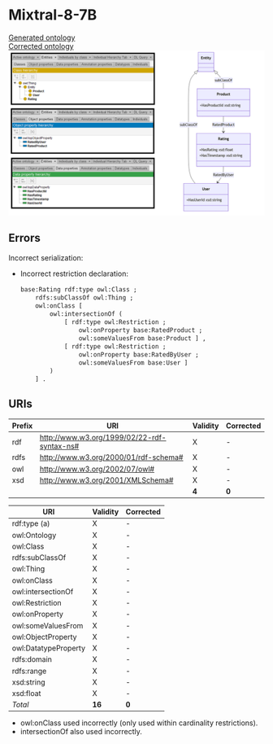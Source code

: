 # Mixtral-8-7B

[Generated ontology](./ontology.txt)
<br>
[Corrected ontology](./ontology_corrected.txt)
<br>
![](./ontology_corrected.png)


## Errors

Incorrect serialization:
-   Incorrect restriction declaration:
    ```
    base:Rating rdf:type owl:Class ;
        rdfs:subClassOf owl:Thing ;
        owl:onClass [
            owl:intersectionOf (
                [ rdf:type owl:Restriction ;
                    owl:onProperty base:RatedProduct ;
                    owl:someValuesFrom base:Product ] ,
                [ rdf:type owl:Restriction ;
                    owl:onProperty base:RatedByUser ;
                    owl:someValuesFrom base:User ]
            )
        ] .
    ```

## URIs

| Prefix | URI                                           | Validity | Corrected |
|--------|-----------------------------------------------|----------|-----------|
| rdf    | http://www.w3.org/1999/02/22-rdf-syntax-ns#   | X        | -         |
| rdfs   | http://www.w3.org/2000/01/rdf-schema#         | X        | -         |
| owl    | http://www.w3.org/2002/07/owl#                | X        | -         |
| xsd    | http://www.w3.org/2001/XMLSchema#             | X        | -         |
|        |                                               | **4**    | **0**     |


| URI                  | Validity | Corrected            |
|----------------------|----------|----------------------|
| rdf:type (a)         | X        | -                    |
| owl:Ontology         | X        | -                    |
| owl:Class            | X        | -                    |
| rdfs:subClassOf      | X        | -                    |
| owl:Thing            | X        | -                    |
| owl:onClass          | X        | -                    |
| owl:intersectionOf   | X        | -                    |
| owl:Restriction      | X        | -                    |
| owl:onProperty       | X        | -                    |
| owl:someValuesFrom   | X        | -                    |
| owl:ObjectProperty   | X        | -                    |
| owl:DatatypeProperty | X        | -                    |
| rdfs:domain          | X        | -                    |
| rdfs:range           | X        | -                    |
| xsd:string           | X        | -                    |
| xsd:float            | X        | -                    |
| *Total*              | **16**   | **0**                |

- owl:onClass used incorrectly (only used within cardinality restrictions).
- intersectionOf also used incorrectly.